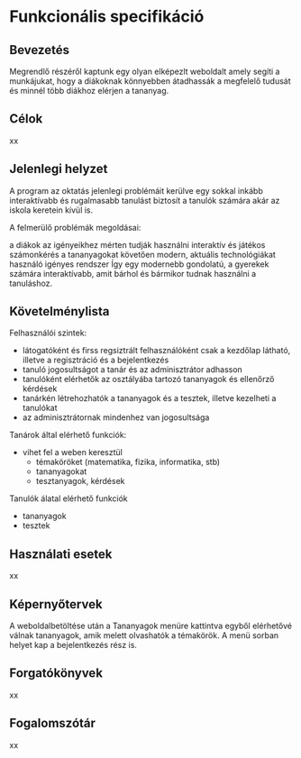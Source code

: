 # Funkcionális specifikáció

## Bevezetés
 Megrendlő részéről kaptunk egy olyan elképezlt weboldalt amely segíti a munkájukat, hogy a diákoknak könnyebben átadhassák a megfelelő tudusát és minnél több diákhoz elérjen a tananyag.

## Célok
xx

## Jelenlegi helyzet

A program az oktatás jelenlegi problémáit kerülve egy sokkal inkább interaktívabb és rugalmasabb tanulást biztosít a tanulók számára akár az iskola keretein kívül is.

A felmerülő problémák megoldásai:

a diákok az igényeikhez mérten tudják használni
interaktív és játékos számonkérés a tananyagokat követően
modern, aktuális technológiákat használó igényes rendszer
Így egy modernebb gondolatú, a gyerekek számára interaktívabb, amit bárhol és bármikor tudnak használni a tanuláshoz.

## Követelménylista

Felhasználói szintek:
- látogatóként és firss regsiztrált felhasználóként csak a kezdőlap látható, illetve a regisztráció és a bejelentkezés
- tanuló jogosultságot a tanár és az adminisztrátor adhasson
- tanulóként elérhetők az osztályába tartozó tananyagok és ellenőrző kérdések
- tanárkén létrehozhatók a tananyagok és a tesztek, illetve kezelheti a tanulókat
- az adminisztrátornak mindenhez van jogosultsága
  
Tanárok által elérhető funkciók:
  - vihet fel a weben keresztül
      - témaköröket (matematika, fizika, informatika, stb)
      - tananyagokat
      - tesztanyagok, kérdések

Tanulók álatal elérhető funkciók
  - tananyagok
  - tesztek


## Használati esetek
xx

## Képernyőtervek

A weboldalbetöltése után a Tananyagok menüre kattintva egyből elérhetővé válnak tananyagok, amik melett olvashatók a témakörök.
A menü sorban helyet kap a bejelentkezés rész is. 

## Forgatókönyvek
xx

## Fogalomszótár
xx
